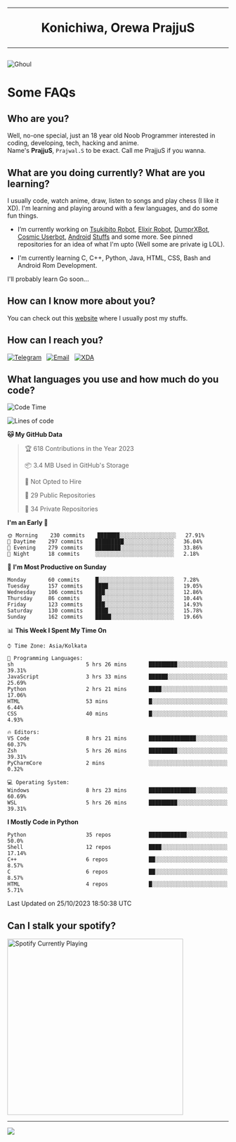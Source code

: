 <h1 align="center"><hr>Konichiwa, Orewa PrajjuS<hr></h1>


<img src="https://telegra.ph/file/6041d22c64479ee5ff802.jpg" alt="Ghoul"/>


<h1>Some FAQs</h1>


<h2>Who are you?</h2>

Well, no-one special, just an 18 year old Noob Programmer interested in coding, developing, tech, hacking and anime.
<br>
Name's <b>PrajjuS</b>, <code>Prajwal.S</code> to be exact. Call me PrajjuS if you wanna.


<h2>What are you doing currently? What are you learning?</h2>

I usually code, watch anime, draw, listen to songs and play chess (I like it XD). I'm learning and playing around with a few languages, and do some fun things.

- I’m currently working on <a href="Https://t.me/PrajjuSAssistantBot">Tsukibito Robot</a>, <a href="https://t.me/projectelixir_bot">Elixir Robot</a>, <a href="https://t.me/DumprXBot">DumprXBot</a>, <a href="https://github.com/SkyLab-Devs/CosmicUserbot">Cosmic Userbot</a>, <a href="https://github.com/Noob-OS">Android</a> <a href="https://github.com/PrajjuS/device_xiaomi_vince">Stuffs</a> and some more. See pinned repositories for an idea of what I'm upto (Well some are private ig LOL).

- I'm currently learning C, C++, Python, Java, HTML, CSS, Bash and Android Rom Development.

I'll probably learn Go soon...


<h2>How can I know more about you?</h2>

You can check out this <a href="https://prajjus.site">website</a> where I usually post my stuffs.


<h2>How can I reach you?</h2>

<a href="https://t.me/PrajjuS"><img src="https://img.shields.io/badge/PrajjuS-2CA5E0?style=flat-square&logo=telegram&logoColor=white" alt="Telegram"/></a>&nbsp;&nbsp;&nbsp;<a href="theprajjus@gmail.com"><img src="https://img.shields.io/badge/theprajjus@gmail.com-D14836?style=flat-square&logo=gmail&logoColor=white" alt="Email"/></a>&nbsp;&nbsp;&nbsp;<a href="https://forum.xda-developers.com/m/prajjus.10388799/"><img src="https://img.shields.io/badge/PrajjuS-F59714?style=flat-square&logo=xda-developers&logoColor=white" alt="XDA"/></a>


<h2>What languages you use and how much do you code?</h2>

<!--START_SECTION:waka-->
![Code Time](http://img.shields.io/badge/Code%20Time-485%20hrs%2058%20mins-blue)

![Lines of code](https://img.shields.io/badge/From%20Hello%20World%20I%27ve%20Written-48%20Thousand%20lines%20of%20code-blue)

**🐱 My GitHub Data** 

> 🏆 618 Contributions in the Year 2023
 > 
> 📦 3.4 MB Used in GitHub's Storage 
 > 
> 🚫 Not Opted to Hire
 > 
> 📜 29 Public Repositories 
 > 
> 🔑 34 Private Repositories  
 > 
**I'm an Early 🐤** 

```text
🌞 Morning    230 commits    ███████░░░░░░░░░░░░░░░░░░   27.91% 
🌆 Daytime    297 commits    █████████░░░░░░░░░░░░░░░░   36.04% 
🌃 Evening    279 commits    ████████░░░░░░░░░░░░░░░░░   33.86% 
🌙 Night      18 commits     ░░░░░░░░░░░░░░░░░░░░░░░░░   2.18%

```
📅 **I'm Most Productive on Sunday** 

```text
Monday       60 commits     █░░░░░░░░░░░░░░░░░░░░░░░░   7.28% 
Tuesday      157 commits    ████░░░░░░░░░░░░░░░░░░░░░   19.05% 
Wednesday    106 commits    ███░░░░░░░░░░░░░░░░░░░░░░   12.86% 
Thursday     86 commits     ██░░░░░░░░░░░░░░░░░░░░░░░   10.44% 
Friday       123 commits    ███░░░░░░░░░░░░░░░░░░░░░░   14.93% 
Saturday     130 commits    ████░░░░░░░░░░░░░░░░░░░░░   15.78% 
Sunday       162 commits    █████░░░░░░░░░░░░░░░░░░░░   19.66%

```


📊 **This Week I Spent My Time On** 

```text
⌚︎ Time Zone: Asia/Kolkata

💬 Programming Languages: 
sh                       5 hrs 26 mins       █████████░░░░░░░░░░░░░░░░   39.31% 
JavaScript               3 hrs 33 mins       ██████░░░░░░░░░░░░░░░░░░░   25.69% 
Python                   2 hrs 21 mins       ████░░░░░░░░░░░░░░░░░░░░░   17.06% 
HTML                     53 mins             █░░░░░░░░░░░░░░░░░░░░░░░░   6.44% 
CSS                      40 mins             █░░░░░░░░░░░░░░░░░░░░░░░░   4.93%

🔥 Editors: 
VS Code                  8 hrs 21 mins       ███████████████░░░░░░░░░░   60.37% 
Zsh                      5 hrs 26 mins       █████████░░░░░░░░░░░░░░░░   39.31% 
PyCharmCore              2 mins              ░░░░░░░░░░░░░░░░░░░░░░░░░   0.32%

💻 Operating System: 
Windows                  8 hrs 23 mins       ███████████████░░░░░░░░░░   60.69% 
WSL                      5 hrs 26 mins       █████████░░░░░░░░░░░░░░░░   39.31%

```

**I Mostly Code in Python** 

```text
Python                   35 repos            ████████████░░░░░░░░░░░░░   50.0% 
Shell                    12 repos            ████░░░░░░░░░░░░░░░░░░░░░   17.14% 
C++                      6 repos             ██░░░░░░░░░░░░░░░░░░░░░░░   8.57% 
C                        6 repos             ██░░░░░░░░░░░░░░░░░░░░░░░   8.57% 
HTML                     4 repos             █░░░░░░░░░░░░░░░░░░░░░░░░   5.71%

```



 Last Updated on 25/10/2023 18:50:38 UTC
<!--END_SECTION:waka-->


<h2>Can I stalk your spotify?</h2>

<a href="https://open.spotify.com/user/cotgk31v4nhw20gs5adb29jq5"><img src="https://spotify-readme-prajjus.vercel.app/api?theme=dark&rainbow=true" alt="Spotify Currently Playing" width="400px"/></a>


<hr>


<img src="https://komarev.com/ghpvc/?username=prajjus&label=Profile%20Views&color=000000&style=flat">

